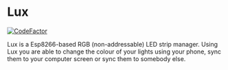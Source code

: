 # Lux
[![CodeFactor](https://www.codefactor.io/repository/github/samdahles/lux/badge?s=4f07b01d64338b288126100c83ce9f0a2e41b4d3)](https://www.codefactor.io/repository/github/samdahles/lux)

Lux is a Esp8266-based RGB (non-addressable) LED strip manager. Using Lux you are able to change the colour of your lights using your phone, sync them to your computer screen or sync them to somebody else.

